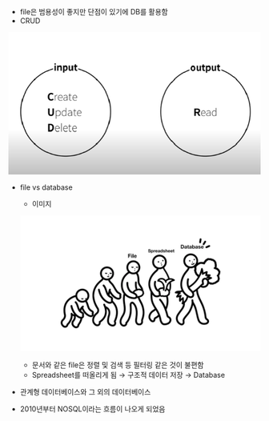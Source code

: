 - file은 범용성이 좋지만 단점이 있기에 DB를 활용함
- CRUD

![Untitled](../assets/b9daf2df3182.png)

- file vs database
    - 이미지
    
    ![maxresdefault.webp](../assets/0072c25423d4.webp)
    
    - 문서와 같은 file은 정렬 및 검색 등 필터링 같은 것이 불편함
    - Spreadsheet를 떠올리게 됨 → 구조적 데이터 저장 → Database
- 관계형 데이터베이스와 그 외의 데이터베이스
- 2010년부터 NOSQL이라는 흐름이 나오게 되었음